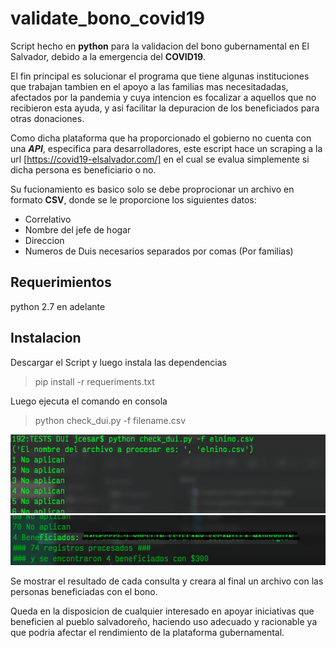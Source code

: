 # validate_bono_covid19
Script hecho en **python** para la validacion del bono gubernamental en El Salvador, debido a la emergencia del **COVID19**.

El fin principal es solucionar el programa que tiene algunas instituciones que trabajan tambien en el apoyo a las familias mas necesitadadas, afectados por la pandemia y cuya intencion es focalizar a aquellos que no recibieron esta ayuda, y asi facilitar la depuracion de los beneficiados para otras donaciones.

Como dicha plataforma que ha proporcionado el gobierno no cuenta con una ***API***, especifica para desarrolladores, este escript hace un scraping a la url [https://covid19-elsalvador.com/] en el cual se evalua simplemente si dicha persona es beneficiario o no.

Su fucionamiento es basico solo se debe proprocionar un archivo en formato **CSV**, donde se le proporcione los siguientes datos:

 - Correlativo 	
 - Nombre del jefe de hogar
 - Direccion 	
 - Numeros de Duis necesarios separados 
   por comas (Por familias)

## Requerimientos
python 2.7 en adelante

## Instalacion

Descargar el Script y luego instala las dependencias

> pip install -r requeriments.txt

Luego ejecuta el comando en consola

> python check_dui.py -f filename.csv

![Ejecutando el codigo](image1.png)
![Resultado](image2.png)

Se mostrar el resultado de cada consulta y creara al final un archivo con las personas beneficiadas con el bono.

Queda en la disposicion de cualquier interesado en apoyar iniciativas que beneficien al pueblo salvadoreño, haciendo uso adecuado y racionable ya que podria afectar el rendimiento de la plataforma gubernamental.


